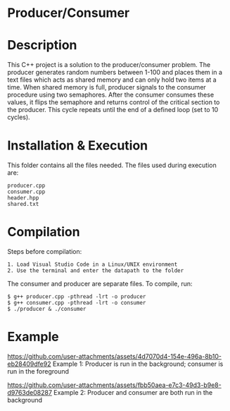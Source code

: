 # Producer/Consumer
# Description
This C++ project is a solution to the producer/consumer problem. The producer generates random numbers between 1-100 and places them in a text files which acts as shared memory and can only hold two items at a time. When shared memory is full, producer signals to the consumer procedure using two semaphores. After the consumer consumes these values, it flips the semaphore and returns control of the critical section to the producer. This cycle repeats until the end of a defined loop (set to 10 cycles).
# Installation & Execution
This folder contains all the files needed.
The files used during execution are:
```
producer.cpp
consumer.cpp
header.hpp
shared.txt
```
# Compilation
Steps before compilation:
```
1. Load Visual Studio Code in a Linux/UNIX environment
2. Use the terminal and enter the datapath to the folder
```
The consumer and producer are separate files. To compile, run:
```
$ g++ producer.cpp -pthread -lrt -o producer
$ g++ consumer.cpp -pthread -lrt -o consumer
$ ./producer & ./consumer
```
# Example
https://github.com/user-attachments/assets/4d7070d4-154e-496a-8b10-eb28409dfe92
Example 1: Producer is run in the background; consumer is run in the foreground

https://github.com/user-attachments/assets/fbb50aea-e7c3-49d3-b9e8-d9763de08287
Example 2: Producer and consumer are both run in the background

